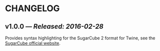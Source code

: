 # CHANGELOG

## **v1.0.0** &mdash; *Released: 2016-02-28*

Provides syntax highlighting for the SugarCube 2 format for Twine, see the [SugarCube official website](http://www.motoslave.net/sugarcube/2/).
